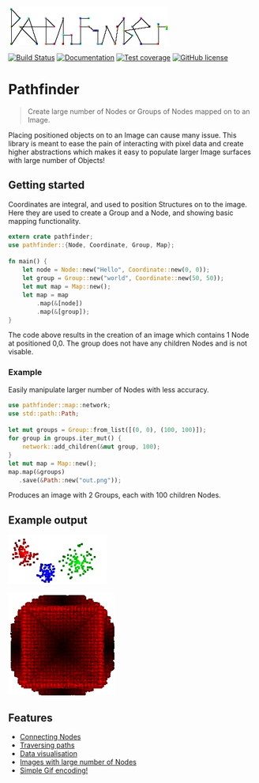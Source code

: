 ![Logo of the project](examples/out/hello_world.png)

[![Build Status](https://travis-ci.org/pontuslaestadius/pathfinder.svg?branch=master)](https://travis-ci.org/pontuslaestadius/pathfinder)
[![Documentation](https://img.shields.io/badge/docs.rs-latest-blue.svg)](https://docs.rs/pathfinder/latest/pathfinder/)
[![Test coverage](https://img.shields.io/badge/Tarpaulin%20Coverage-59-yellow.svg)](https://github.com/xd009642/tarpaulin)
[![GitHub license](https://img.shields.io/github/license/pontuslaestadius/pathfinder.svg)](https://github.com/pontuslaestadius/pathfinder/blob/master/LICENSE)

# Pathfinder
> Create large number of Nodes or Groups of Nodes mapped on to an Image.

Placing positioned objects on to an Image can cause many issue. This library is meant 
to ease the pain of interacting with pixel data and create higher abstractions which
makes it easy to populate larger Image surfaces with large number of Objects!

## Getting started

Coordinates are integral, and used to position Structures on to the image. Here they are used to create a Group and a Node, and showing basic mapping functionality.

```rust
extern crate pathfinder;
use pathfinder::{Node, Coordinate, Group, Map};

fn main() {
    let node = Node::new("Hello", Coordinate::new(0, 0));
    let group = Group::new("world", Coordinate::new(50, 50));
    let mut map = Map::new();
    let map = map
        .map(&[node])
        .map(&[group]);
}
```

The code above results in the creation of an image which contains 1 Node at positioned 0,0.
The group does not have any children Nodes and is not visable.

### Example

Easily manipulate larger number of Nodes with less accuracy.

```rust
use pathfinder::map::network;
use std::path::Path;

let mut groups = Group::from_list([(0, 0), (100, 100)]);
for group in groups.iter_mut() {
    network::add_children(&mut group, 100);
}
let mut map = Map::new();
map.map(&groups)
   .save(&Path::new("out.png"));
```

Produces an image with 2 Groups, each with 100 children Nodes.

## Example output

![Pathfinder Logotype_gif](examples/out/hello_world_gif.gif "Gif")

![Groups](examples/out/random.png "Groups")

## Features

* [Connecting Nodes](https://github.com/pontuslaestadius/pathfinder/blob/master/examples/hello_world.rs)
* [Traversing paths](https://github.com/pontuslaestadius/pathfinder/blob/master/examples/mvp.rs)
* [Data visualisation](https://github.com/pontuslaestadius/pathfinder/blob/master/examples/git_log.rs)
* [Images with large number of Nodes](https://github.com/pontuslaestadius/pathfinder/blob/master/examples/random.rs)
* [Simple Gif encoding!](https://github.com/pontuslaestadius/pathfinder/blob/master/examples/hello_world_gif.rs)

